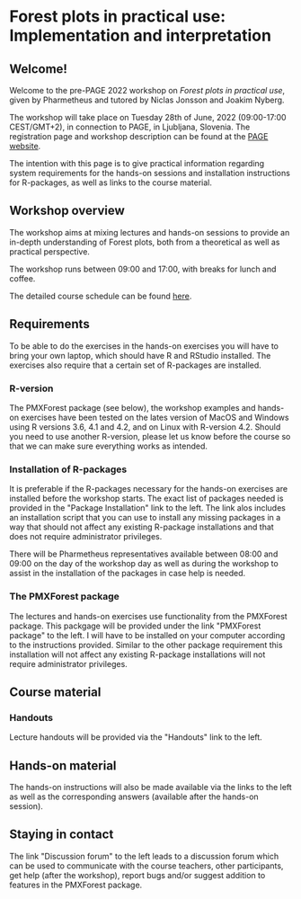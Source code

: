 # Forest plots in practical use: Implementation and interpretation

## Welcome!


Welcome to the pre-PAGE 2022 workshop on *Forest plots in practical use*, given by Pharmetheus and tutored by Niclas Jonsson and Joakim Nyberg.

The workshop will take place on Tuesday 28th of June, 2022 (09:00-17:00 CEST/GMT+2), in connection to PAGE, in Ljubljana, Slovenia. The registration page and workshop description can be found at the [PAGE website](https://www.page-meeting.org/default.asp?id=47&keuze=meeting&mid=23).

The intention with this page is to give practical information regarding system requirements for the hands-on sessions and installation instructions for R-packages, as well as links to the course material.

## Workshop overview

The workshop aims at mixing lectures and hands-on sessions to provide an in-depth understanding of Forest plots, both from a theoretical as well as practical perspective.

The workshop runs between 09:00 and 17:00, with breaks for lunch and coffee.

The detailed course schedule can be found [here](https://github.com/ForestCoursePAGE2022/ForestCoursePAGE2022/blob/main/PAGE%202022%20Forest%20plot%20workshop%20schedule.pdf).


## Requirements

To be able to do the exercises in the hands-on exercises you will have to bring your own laptop, which should have R and RStudio installed. The exercises also require that a certain set of R-packages are installed. 

### R-version

The PMXForest package (see below), the workshop examples and hands-on exercises have been tested on the lates version of MacOS and Windows using R versions 3.6, 4.1 and 4.2, and on Linux with R-version 4.2. Should you need to use another R-version, please let us know before the course so that we can make sure everything works as intended.

### Installation of R-packages

It is  preferable if the R-packages necessary for the hands-on exercises are installed before the workshop starts. The exact list of packages needed is provided in the "Package Installation" link to the left. The link alos includes an installation script that you can use to install any missing packages in a way that should not affect any existing R-package installations and that does not require administrator privileges.

There will be Pharmetheus representatives available between 08:00 and 09:00 on the day of the workshop day as well as during the workshop to assist in the installation of the packages in case help is needed. 

### The PMXForest package

The lectures and hands-on exercises use functionality from the PMXForest package. This packgage will be provided under the link "PMXForest package" to the left. I will have to be installed on your computer according to the instructions provided. Similar to the other package requirement this installation will not affect any existing R-package installations will not require administrator privileges.


## Course material

### Handouts

Lecture handouts will be provided via the "Handouts" link to the left.

## Hands-on material

The hands-on instructions will also be made available via the links to the left as well as the corresponding answers (available after the hands-on session).


## Staying in contact

The link "Discussion forum" to the left leads to a discussion forum which can be used to communicate with the course teachers, other participants, get help (after the workshop), report bugs and/or suggest addition to features in the PMXForest package.
